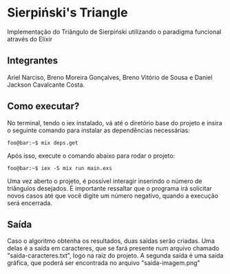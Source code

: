 # Sierpiński's Triangle

Implementação do Triângulo de Sierpiński utilizando o paradigma funcional através do Elixir

## Integrantes

Ariel Narciso, Breno Moreira Gonçalves, Breno Vitório de Sousa e Daniel Jackson Cavalcante Costa.

## Como executar?

No terminal, tendo o iex instalado, vá até o diretório base do projeto e insira o seguinte comando para instalar as dependências necessárias:

```console
foo@bar:~$ mix deps.get
```

Após isso, execute o comando abaixo para rodar o projeto:

```console
foo@bar:~$ iex -S mix run main.exs
```

Uma vez aberto o projeto, é possível interagir inserindo o número de triângulos desejados. É importante ressaltar que o programa irá solicitar novos casos até que você digite um número negativo, quando a execução será encerrada.


## Saída

Caso o algoritmo obtenha os resultados, duas saídas serão criadas. Uma delas é a saída em caracteres, que se fará presente num arquivo chamado "saida-caracteres.txt", logo na raíz do projeto. A segunda saída é uma saída gráfica, que poderá ser encontrada no arquivo "saida-imagem.png"